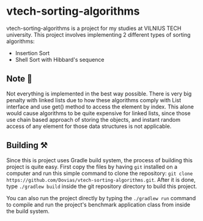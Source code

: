 # vtech-sorting-algorithms
vtech-sorting-algorithms is a project for my studies at VILNIUS TECH university. This project involves implementing 2 different types of sorting algorithms:
- Insertion Sort
- Shell Sort with Hibbard's sequence

## Note 📝
Not everything is implemented in the best way possible. There is very big penalty with linked lists due to how these algorithms comply with List interface and use get() method to access the element by index. This alone would cause algorithms to be quite expensive for linked lists, since those use chain based approach of storing the objects, and instant random access of any element for those data structures is not applicable.

## Building ⚒️
Since this is project uses Gradle build system, the process of building this project is quite easy. First copy the files by having ``git`` installed on
a computer and run this simple command to clone the repository: ``git clone https://github.com/Dovias/vtech-sorting-algorithms.git``. After it is done, type  ``./gradlew build`` inside the git repository directory to build this project.

You can also run the project directly by typing the ``./gradlew run`` command to compile and run the project's benchmark application class from inside the build system.
